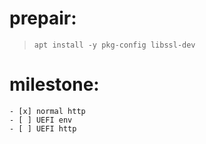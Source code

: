 # prepair:

> `apt install -y pkg-config libssl-dev`

# milestone:
    - [x] normal http
    - [ ] UEFI env
    - [ ] UEFI http 
